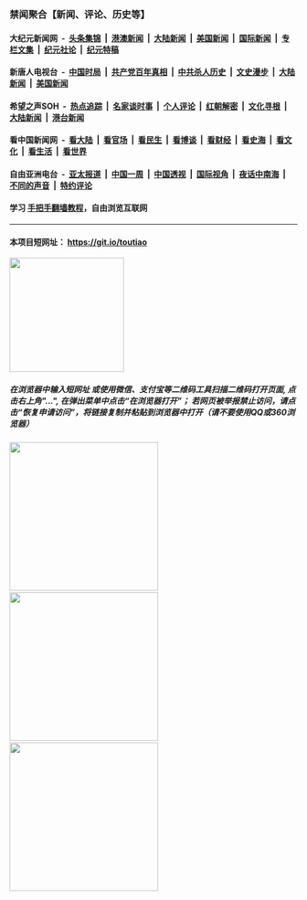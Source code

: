 ### 禁闻聚合【新闻、评论、历史等】

#### 大纪元新闻网 &nbsp;-&nbsp; [头条集锦](indexes/E头条集锦.md?t=03110131) &nbsp;|&nbsp; [港澳新闻](indexes/E港澳新闻.md?t=03110131)  &nbsp;|&nbsp; [大陆新闻](indexes/E大陆新闻.md?t=03110131) &nbsp;|&nbsp; [美国新闻](indexes/E美国新闻.md?t=03110131) &nbsp;|&nbsp; [国际新闻](indexes/E国际新闻.md?t=03110131) &nbsp;|&nbsp; [专栏文集](indexes/E专栏文集.md?t=03110131) &nbsp;|&nbsp; [纪元社论](indexes/E纪元社论.md?t=03110131) &nbsp;|&nbsp; [纪元特稿](indexes/E纪元特稿.md?t=03110131) 

#### 新唐人电视台 &nbsp;-&nbsp; [中国时局](indexes/N中国时局.md?t=03110131) &nbsp;|&nbsp; [共产党百年真相](indexes/N共产党百年真相.md?t=03110131) &nbsp;|&nbsp; [中共杀人历史](indexes/N中共杀人历史.md?t=03110131) &nbsp;|&nbsp; [文史漫步](indexes/N文史漫步.md?t=03110131) &nbsp;|&nbsp; [大陆新闻](indexes/N大陆新闻.md?t=03110131) &nbsp;|&nbsp; [美国新闻](indexes/N美国新闻.md?t=03110131)

#### 希望之声SOH &nbsp;-&nbsp; [热点追踪](indexes/H热点追踪.md?t=03110131) &nbsp;|&nbsp; [名家谈时事](indexes/H名家谈时事.md?t=03110131) &nbsp;|&nbsp; [个人评论](indexes/H个人评论.md?t=03110131)  &nbsp;|&nbsp; [红朝解密](indexes/H红朝解密.md?t=03110131) &nbsp;|&nbsp; [文化寻根](indexes/H文化寻根.md?t=03110131) &nbsp;|&nbsp; [大陆新闻](indexes/H大陆新闻.md?t=03110131) &nbsp;|&nbsp; [港台新闻](indexes/H港台新闻.md?t=03110131)

#### 看中国新闻网 &nbsp;-&nbsp; [看大陆](indexes/S看大陆.md?t=03110131) &nbsp;|&nbsp; [看官场](indexes/S看官场.md?t=03110131) &nbsp;|&nbsp; [看民生](indexes/S看民生.md?t=03110131)  &nbsp;|&nbsp; [看博谈](indexes/S看博谈.md?t=03110131) &nbsp;|&nbsp; [看财经](indexes/S看财经.md?t=03110131) &nbsp;|&nbsp; [看史海](indexes/S看史海.md?t=03110131) &nbsp;|&nbsp; [看文化](indexes/S看文化.md?t=03110131) &nbsp;|&nbsp; [看生活](indexes/S看生活.md?t=03110131) &nbsp;|&nbsp; [看世界](indexes/S看世界.md?t=03110131)

#### 自由亚洲电台 &nbsp;-&nbsp; [亚太报道](indexes/R亚太报道.md?t=03110131) &nbsp;|&nbsp; [中国一周](indexes/R中国一周.md?t=03110131) &nbsp;|&nbsp; [中国透视](indexes/R中国透视.md?t=03110131)  &nbsp;|&nbsp; [国际视角](indexes/R国际视角.md?t=03110131) &nbsp;|&nbsp; [夜话中南海](indexes/R夜话中南海.md?t=03110131) &nbsp;|&nbsp; [不同的声音](indexes/R不同的声音.md?t=03110131) &nbsp;|&nbsp; [特约评论](indexes/R特约评论.md?t=03110131)

#### 学习 [手把手翻墙教程](https://github.com/gfw-breaker/guides/wiki)，自由浏览互联网

----

#### 本项目短网址： https://git.io/toutiao
<img src="https://raw.githubusercontent.com/gfw-breaker/banned-news/master/scripts/img/qr.png" width="200px"/>  

##### 在浏览器中输入短网址 或使用微信、支付宝等二维码工具扫描二维码打开页面, 点击右上角"...", 在弹出菜单中点击“在浏览器打开”； 若网页被举报禁止访问，请点击“恢复申请访问”，将链接复制并粘贴到浏览器中打开（请不要使用QQ或360浏览器）

<img src="https://raw.githubusercontent.com/gfw-breaker/banned-news/master/scripts/img/1.png" width="260px"/> &nbsp; <img src="https://raw.githubusercontent.com/gfw-breaker/banned-news/master/scripts/img/2.png" width="260px"/> &nbsp; <img src="https://raw.githubusercontent.com/gfw-breaker/banned-news/master/scripts/img/3.png" width="260px"/>
